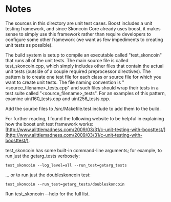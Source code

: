 # Notes
The sources in this directory are unit test cases.  Boost includes a
unit testing framework, and since Skoncoin Core already uses boost, it makes
sense to simply use this framework rather than require developers to
configure some other framework (we want as few impediments to creating
unit tests as possible).

The build system is setup to compile an executable called "test_skoncoin"
that runs all of the unit tests.  The main source file is called
test_skoncoin.cpp, which simply includes other files that contain the
actual unit tests (outside of a couple required preprocessor
directives).  The pattern is to create one test file for each class or
source file for which you want to create unit tests.  The file naming
convention is "<source_filename>_tests.cpp" and such files should wrap
their tests in a test suite called "<source_filename>_tests".  For an
examples of this pattern, examine uint160_tests.cpp and
uint256_tests.cpp.

Add the source files to /src/Makefile.test.include to add them to the build.

For further reading, I found the following website to be helpful in
explaining how the boost unit test framework works:
[http://www.alittlemadness.com/2009/03/31/c-unit-testing-with-boosttest/](http://www.alittlemadness.com/2009/03/31/c-unit-testing-with-boosttest/).

test_skoncoin has some built-in command-line arguments; for
example, to run just the getarg_tests verbosely:

    test_skoncoin --log_level=all --run_test=getarg_tests

... or to run just the doubleskoncoin test:

    test_skoncoin --run_test=getarg_tests/doubleskoncoin

Run  test_skoncoin --help   for the full list.

